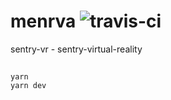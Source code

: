 # menrva ![travis-ci](https://travis-ci.org/billyvg/jest-menrva.svg?branch=master)
sentry-vr - sentry-virtual-reality

##
```
yarn
yarn dev
```

